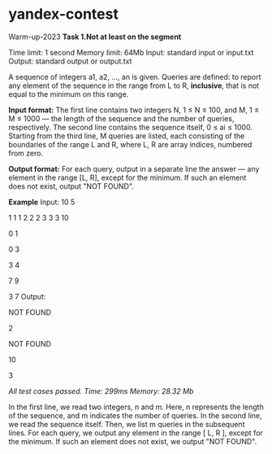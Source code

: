 # yandex-contest
Warm-up-2023
**Task 1.Not at least on the segment**

Time limit: 1 second
Memory limit: 64Mb
Input: standard input or input.txt
Output: standard output or output.txt

A sequence of integers a1, a2, ..., an is given.
Queries are defined: to report any element of the sequence in the range from L to R, **inclusive**,
that is not equal to the minimum on this range.

**Input format:**
The first line contains two integers N, 1 ≤ N ≤ 100, and M, 1 ≤ M ≤ 1000 —
the length of the sequence and the number of queries, respectively.
The second line contains the sequence itself, 0 ≤ ai ≤ 1000.
Starting from the third line, M queries are listed, each consisting of the boundaries
of the range L and R, where L, R are array indices, numbered from zero.

**Output format:**
For each query, output in a separate line the answer — any element in the range [L, R],
except for the minimum. If such an element does not exist, output "NOT FOUND".

**Example**
Input:
10 5

1 1 1 2 2 2 3 3 3 10

0 1

0 3

3 4

7 9

3 7
Output:

NOT FOUND

2

NOT FOUND

10

3

*All test cases passed.*
*Time: 299ms*
*Memory: 28.32 Mb*

In the first line, we read two integers, n and m.
Here, n represents the length of the sequence, and m indicates the number of queries.
In the second line, we read the sequence itself. Then, we list m queries in the subsequent lines.
For each query, we output any element in the range [ L, R ], except for the minimum.
If such an element does not exist, we output "NOT FOUND".
